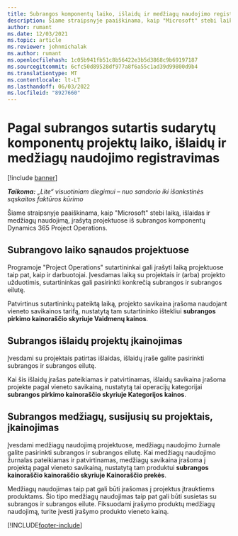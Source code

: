 ```yaml
---
title: Subrangos komponentų laiko, išlaidų ir medžiagų naudojimo registravimas
description: Šiame straipsnyje paaiškinama, kaip "Microsoft" stebi laiką, išlaidas ir medžiagų naudojimą, įrašytą projektuose iš subrangos komponentų Dynamics 365 Project Operations.
author: rumant
ms.date: 12/03/2021
ms.topic: article
ms.reviewer: johnmichalak
ms.author: rumant
ms.openlocfilehash: 1c05b941fb51c8b56422e3b5d3868c9b69197187
ms.sourcegitcommit: 6cfc50d89528df977a8f6a55c1ad39d99800d9b4
ms.translationtype: MT
ms.contentlocale: lt-LT
ms.lasthandoff: 06/03/2022
ms.locfileid: "8927660"
---
```

# <a name="recording-time-expenses-and-material-usage-on-projects-for-subcontracted-components"></a>Pagal subrangos sutartis sudarytų komponentų projektų laiko, išlaidų ir medžiagų naudojimo registravimas

[!include [banner](../../includes/dataverse-preview.md)]

_**Taikoma:** „Lite“ visuotiniam diegimui – nuo sandorio iki išankstinės sąskaitos faktūros kūrimo_

Šiame straipsnyje paaiškinama, kaip "Microsoft" stebi laiką, išlaidas ir medžiagų naudojimą, įrašytą projektuose iš subrangos komponentų Dynamics 365 Project Operations.

## <a name="costing-for-subcontractor-time-on-projects"></a>Subrangovo laiko sąnaudos projektuose
Programoje "Project Operations" sutartininkai gali įrašyti laiką projektuose taip pat, kaip ir darbuotojai. Įvesdamas laiką su projektais ir (arba) projekto užduotimis, sutartininkas gali pasirinkti konkrečią subrangos ir subrangos eilutę.

Patvirtinus sutartininkų pateiktą laiką, projekto savikaina įrašoma naudojant vieneto savikainos tarifą, nustatytą tam sutartininko ištekliui **subrangos pirkimo kainoraščio skyriuje Vaidmenų kainos**.

## <a name="costing-for-subcontracted-expenses-on-projects"></a>Subrangos išlaidų projektų įkainojimas
Įvesdami su projektais patirtas išlaidas, išlaidų įraše galite pasirinkti subrangos ir subrangos eilutę. 

Kai šis išlaidų įrašas pateikiamas ir patvirtinamas, išlaidų savikaina įrašoma projekte pagal vieneto savikainą, nustatytą tai operacijų kategorijai **subrangos pirkimo kainoraščio skyriuje Kategorijos kainos**.

## <a name="costing-for-subcontracted-materials-on-projects"></a>Subrangos medžiagų, susijusių su projektais, įkainojimas
Įvesdami medžiagų naudojimą projektuose, medžiagų naudojimo žurnale galite pasirinkti subrangos ir subrangos eilutę. Kai medžiagų naudojimo žurnalas pateikiamas ir patvirtinamas, medžiagų savikaina įrašoma į projektą pagal vieneto savikainą, nustatytą tam produktui **subrangos kainoraščio kainoraščio skyriuje Kainoraščio prekės**.

Medžiagų naudojimas taip pat gali būti įrašomas į projektus įtrauktiems produktams. Šio tipo medžiagų naudojimas taip pat gali būti susietas su subrangos ir subrangos eilute. Fiksuodami įrašymo produktų medžiagų naudojimą, turite įvesti įrašymo produkto vieneto kainą. 


[!INCLUDE[footer-include](../../includes/footer-banner.md)]
